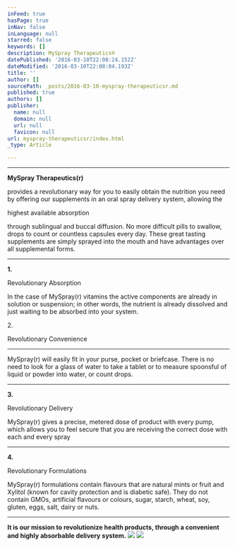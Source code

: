 ```yaml
---
inFeed: true
hasPage: true
inNav: false
inLanguage: null
starred: false
keywords: []
description: MySpray Therapeutics®
datePublished: '2016-03-10T22:08:24.152Z'
dateModified: '2016-03-10T22:08:04.193Z'
title: ''
author: []
sourcePath: _posts/2016-03-10-myspray-therapeuticsr.md
published: true
authors: []
publisher:
  name: null
  domain: null
  url: null
  favicon: null
url: myspray-therapeuticsr/index.html
_type: Article

---
```

****

**MySpray Therapeutics(r)**

provides a revolutionary way for you to
easily obtain the nutrition you need by offering our supplements in an oral
spray delivery system, allowing the 

highest
available absorption

through sublingual and buccal diffusion. No
more difficult pills to swallow, drops to count or countless capsules every
day. These great tasting supplements are simply sprayed into the mouth and have
advantages over all supplemental forms.

****

**1\.**

Revolutionary Absorption 

In the case of MySpray(r) vitamins the
active components are already in solution or suspension; in other words, the
nutrient is already dissolved and just waiting to be absorbed into your system.

2\.

Revolutionary
Convenience

************

MySpray(r) will easily fit in your purse, pocket or briefcase. There is no need
to look for a glass of water to take a tablet or to measure spoonsful of liquid
or powder into water, or count drops.

****

**3\.**

Revolutionary Delivery

MySpray(r) gives a precise,
metered dose of product with every pump, which allows you to feel secure that
you are receiving the correct dose with each and every spray

****

**4\.**

Revolutionary Formulations

MySpray(r) formulations contain flavours
that are natural mints or fruit and Xylitol (known for cavity protection and is
diabetic safe). They do not contain GMOs, artificial flavours or colours, sugar,
starch, wheat, soy, gluten, eggs, salt, dairy or nuts.

****

**It
is our mission to revolutionize health products, through a convenient and
highly absorbable delivery system.**
![](https://s3-us-west-2.amazonaws.com/the-grid-img/p/62e1a3b3a164ea8a8027a3b9b5ac4775126de695.png)
![](https://s3-us-west-2.amazonaws.com/the-grid-img/p/ec4f701f6efd88f15f446d1c5d64dcac755fcedf.png)
